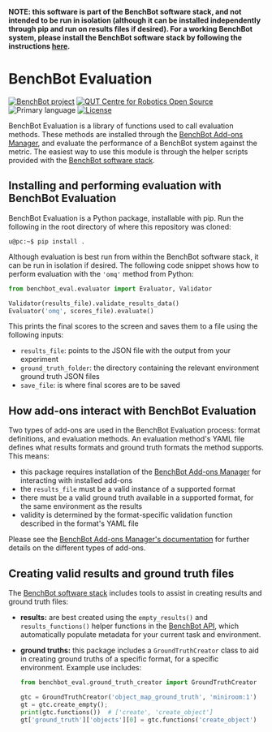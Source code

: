 **NOTE: this software is part of the BenchBot software stack, and not intended to be run in isolation (although it can be installed independently through pip and run on results files if desired). For a working BenchBot system, please install the BenchBot software stack by following the instructions [here](https://github.com/qcr/benchbot).**

# BenchBot Evaluation

[![BenchBot project](https://img.shields.io/badge/collection-BenchBot-%231a2857)](http://benchbot.org)
[![QUT Centre for Robotics Open Source](https://github.com/qcr/qcr.github.io/raw/master/misc/badge.svg)](https://qcr.github.io)
![Primary language](https://img.shields.io/github/languages/top/qcr/benchbot_eval)
[![License](https://img.shields.io/github/license/qcr/benchbot_eval)](./LICENSE.txt)

BenchBot Evaluation is a library of functions used to call evaluation methods. These methods are installed through the [BenchBot Add-ons Manager](https://github.com/qcr/benchbot-addons), and evaluate the performance of a BenchBot system against the metric. The easiest way to use this module is through the helper scripts provided with the [BenchBot software stack](https://github.com/qcr/benchbot).

## Installing and performing evaluation with BenchBot Evaluation

BenchBot Evaluation is a Python package, installable with pip. Run the following in the root directory of where this repository was cloned:

```
u@pc:~$ pip install .
```

Although evaluation is best run from within the BenchBot software stack, it can be run in isolation if desired. The following code snippet shows how to perform evaluation with the `'omq'` method from Python:

```python
from benchbot_eval.evaluator import Evaluator, Validator

Validator(results_file).validate_results_data()
Evaluator('omq', scores_file).evaluate()
```

This prints the final scores to the screen and saves them to a file using the following inputs:

- `results_file`: points to the JSON file with the output from your experiment
- `ground_truth_folder`: the directory containing the relevant environment ground truth JSON files
- `save_file`: is where final scores are to be saved

## How add-ons interact with BenchBot Evaluation

Two types of add-ons are used in the BenchBot Evaluation process: format definitions, and evaluation methods. An evaluation method's YAML file defines what results formats and ground truth formats the method supports. This means:

- this package requires installation of the [BenchBot Add-ons Manager](https://github.com/qcr/benchbot_addons) for interacting with installed add-ons
- the `results_file` must be a valid instance of a supported format
- there must be a valid ground truth available in a supported format, for the same environment as the results
- validity is determined by the format-specific validation function described in the format's YAML file

Please see the [BenchBot Add-ons Manager's documentation](https://github.com/qcr/benchbot_addons) for further details on the different types of add-ons.

## Creating valid results and ground truth files

The [BenchBot software stack](https://github.com/qcr/benchbot) includes tools to assist in creating results and ground truth files:

- **results:** are best created using the `empty_results()` and `results_functions()` helper functions in the [BenchBot API](https://github.com/qcr/benchbot_api), which automatically populate metadata for your current task and environment.
- **ground truths:** this package includes a `GroundTruthCreator` class to aid in creating ground truths of a specific format, for a specific environment. Example use includes:

  ```python
  from benchbot_eval.ground_truth_creator import GroundTruthCreator

  gtc = GroundTruthCreator('object_map_ground_truth', 'miniroom:1')
  gt = gtc.create_empty();
  print(gtc.functions())  # ['create', 'create_object']
  gt['ground_truth']['objects'][0] = gtc.functions('create_object')
  ```
